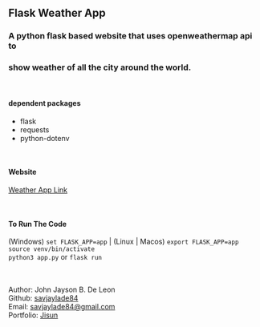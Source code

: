 ## Flask Weather App
### A python flask based website that uses openweathermap api to<br> 
### show weather of all the city around the world.

<br>

#### dependent packages

- flask
- requests
- python-dotenv

<br>

#### Website<br>
[Weather App Link](https://weatherflaskapp.onrender.com/)

<br>

#### To Run The Code<br>
(Windows) `set FLASK_APP=app` | (Linux | Macos) `export FLASK_APP=app`<br>
`source venv/bin/activate` <br>
`python3 app.py` or `flask run`

<br><br>
Author: John Jayson B. De Leon<br>
Github: [savjaylade84](github.com/savjaylade84) <br>
Email: savjaylade84@gmail.com<br>
Portfolio: [Jisun](https://savjaylade84.github.io/Jisun.github.io/)<br>
